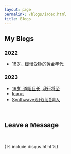 ```yaml
---
layout: page
permalink: /blogs/index.html
title: Blogs
---
```


## My Blogs


### 2022

- [18岁，缓慢受锤的黄金年代](http://apollohong.github.io/blogs/18yrs)

### 2023

- [19岁, 道阻且长, 我行将至]()
- [Icarus](https://apollohong.github.io/blogs/Icarus)
- [Synthwave现代山顶洞人]()


<br>

## Leave a Message

<br>

{% include disqus.html %} 

<br>
